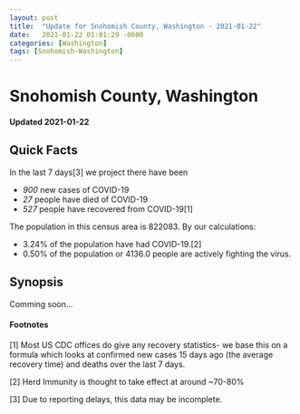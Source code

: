 ```yaml
---
layout: post
title:  "Update for Snohomish County, Washington - 2021-01-22"
date:   2021-01-22 01:01:29 -0600
categories: [Washington]
tags: [Snohomish-Washington]
---
```


# Snohomish County, Washington
#### Updated 2021-01-22

## Quick Facts

In the last 7 days[3] we project there have been
- *900* new cases of COVID-19
- *27* people have died of COVID-19
- *527* people have recovered from COVID-19[1]

The population in this census area is 822083. By our calculations:
- 3.24% of the population have had COVID-19.[2]
- 0.50% of the population or 4136.0 people are actively fighting the virus.

## Synopsis

Comming soon...


#### Footnotes

[1] Most US CDC offices do give any recovery statistics- we base this on a formula which looks at confirmed new cases
15 days ago (the average recovery time) and deaths over the last 7 days.

[2] Herd Immunity is thought to take effect at around ~70-80%

[3] Due to reporting delays, this data may be incomplete.
 
    
